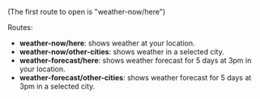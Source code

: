 (The first route to open is "weather-now/here")

Routes:
- **weather-now/here**: shows weather at your location.
- **weather-now/other-cities**: shows weather in a selected city.
- **weather-forecast/here**: shows weather forecast for 5 days at 3pm in your location.
- **weather-forecast/other-cities**: shows weather forecast for 5 days at 3pm in a selected city.
